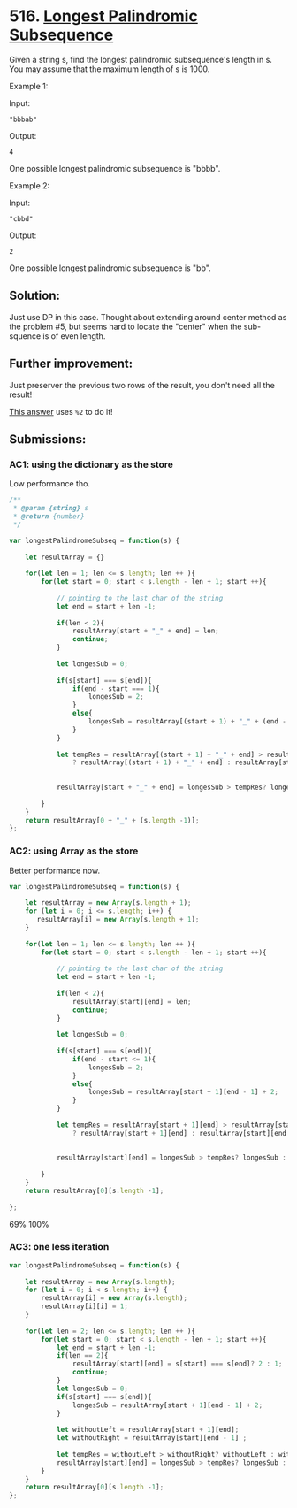 # 516. [Longest Palindromic Subsequence](https://leetcode.com/problems/longest-palindromic-subsequence/)

Given a string s, find the longest palindromic subsequence's length in s. You may assume that the maximum length of s is 1000.

Example 1:

Input:

`"bbbab"`

Output:

`4`

One possible longest palindromic subsequence is "bbbb".

Example 2:

Input:

`"cbbd"`

Output:

`2`

One possible longest palindromic subsequence is "bb".



## Solution:

Just use DP in this case. Thought about extending around center method as the problem #5, but seems hard to locate the "center" when the sub-squence is of even length. 





## Further improvement:
Just preserver the previous two rows of the result, you don't need all the result!

[This answer](https://leetcode.com/problems/longest-palindromic-subsequence/discuss/99129/Python-DP-O(n)-space-O(n2)-time) uses `%2` to do it!


## Submissions: 

### AC1: using the dictionary as the store
Low performance tho.
```js
/**
 * @param {string} s
 * @return {number}
 */

var longestPalindromeSubseq = function(s) {
    
    let resultArray = {}
    
    for(let len = 1; len <= s.length; len ++ ){
        for(let start = 0; start < s.length - len + 1; start ++){
            
            // pointing to the last char of the string
            let end = start + len -1;
            
            if(len < 2){
                resultArray[start + "_" + end] = len; 
                continue;
            }
            
            let longesSub = 0;
            
            if(s[start] === s[end]){
                if(end - start === 1){
                    longesSub = 2;    
                }
                else{
                    longesSub = resultArray[(start + 1) + "_" + (end - 1)] + 2;    
                }                
            }
            
            let tempRes = resultArray[(start + 1) + "_" + end] > resultArray[start + "_" + (end - 1)] 
                ? resultArray[(start + 1) + "_" + end] : resultArray[start + "_" + (end - 1)] 
            
            
            resultArray[start + "_" + end] = longesSub > tempRes? longesSub : tempRes;
            
        }
    }
    return resultArray[0 + "_" + (s.length -1)];
};

```
### AC2: using Array as the store
Better performance now.

```js
var longestPalindromeSubseq = function(s) {
    
    let resultArray = new Array(s.length + 1);
    for (let i = 0; i <= s.length; i++) {
       resultArray[i] = new Array(s.length + 1);
    }
    
    for(let len = 1; len <= s.length; len ++ ){
        for(let start = 0; start < s.length - len + 1; start ++){
            
            // pointing to the last char of the string
            let end = start + len -1;
            
            if(len < 2){
                resultArray[start][end] = len; 
                continue;
            }
            
            let longesSub = 0;
            
            if(s[start] === s[end]){
                if(end - start <= 1){
                    longesSub = 2;    
                }
                else{
                    longesSub = resultArray[start + 1][end - 1] + 2;    
                }                
            }
            
            let tempRes = resultArray[start + 1][end] > resultArray[start][end - 1] 
                ? resultArray[start + 1][end] : resultArray[start][end - 1] 
            
            
            resultArray[start][end] = longesSub > tempRes? longesSub : tempRes;
            
        }
    }
    return resultArray[0][s.length -1];
    
};
```

69% 100%

### AC3: one less iteration

```js
var longestPalindromeSubseq = function(s) {
    
    let resultArray = new Array(s.length);
    for (let i = 0; i < s.length; i++) {
        resultArray[i] = new Array(s.length);
        resultArray[i][i] = 1; 
    }
    
    for(let len = 2; len <= s.length; len ++ ){
        for(let start = 0; start < s.length - len + 1; start ++){
            let end = start + len -1;                      
            if(len == 2){
                resultArray[start][end] = s[start] === s[end]? 2 : 1; 
                continue;
            }            
            let longesSub = 0;
            if(s[start] === s[end]){
                longesSub = resultArray[start + 1][end - 1] + 2;    
            }
            
            let withoutLeft = resultArray[start + 1][end];
            let withoutRight = resultArray[start][end - 1] ;
            
            let tempRes = withoutLeft > withoutRight? withoutLeft : withoutRight;
            resultArray[start][end] = longesSub > tempRes? longesSub : tempRes;
        }
    }
    return resultArray[0][s.length -1];
};
```